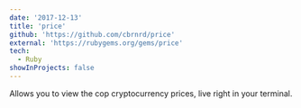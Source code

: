 ```yaml
---
date: '2017-12-13'
title: 'price'
github: 'https://github.com/cbrnrd/price'
external: 'https://rubygems.org/gems/price'
tech:
  - Ruby
showInProjects: false
---
```


Allows you to view the cop cryptocurrency prices, live right in your terminal.
